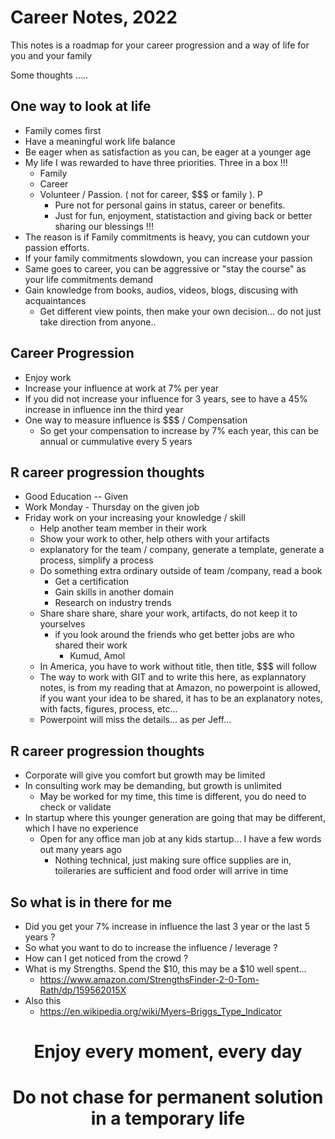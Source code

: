 # Career Notes, 2022

This notes is a roadmap for your career progression and a way of life for you and your family


Some thoughts .....
## One way to look at life
- Family comes first
- Have a meaningful work life balance 
- Be eager when as satisfaction as you can, be eager at a younger age
- My life I was rewarded to have three priorities. Three in a box !!!
  - Family
  - Career
  - Volunteer / Passion. ( not for career, $$$ or family ). P
    - Pure not for personal gains in status, career or benefits. 
    - Just for fun, enjoyment, statistaction and giving back or better sharing our blessings !!!
- The reason is if Family commitments is heavy, you can cutdown your passion efforts.
- If your family commitments slowdown, you can increase your passion
- Same goes to career, you can be aggressive or "stay the course" as your life commitments demand
- Gain knowledge from books, audios, videos, blogs, discusing with acquaintances 
  - Get different view points, then make your own decision... do not just take direction from anyone..

## Career Progression
- Enjoy work
- Increase your influence at work at 7% per year
- If you did not increase your influence for 3 years, see to have a 45% increase in influence inn the third year
- One way to measure influence is $$$ / Compensation
  - So get your compensation to increase by 7% each year, this can be annual or cummulative every 5 years

## R career progression thoughts
- Good Education -- Given
- Work Monday - Thursday on the given job
- Friday work on your increasing your knowledge / skill
  - Help another team member in their work
  - Show your work to other, help others with your artifacts
  - explanatory for the team / company, generate a template, generate a process, simplify a process
  - Do something extra ordinary outside of team /company, read a book
    - Get a certification
    - Gain skills in another domain
    - Research on industry trends
   - Share share share, share your work, artifacts, do not keep it to yourselves
     - if you look around the friends who get better jobs are who shared their work
       - Kumud, Amol
   - In America, you have to work without title, then title, $$$ will follow
   - The way to work with GIT and to write this here, as explannatory notes, is from my reading that at Amazon, no powerpoint is allowed, if you want your idea to be shared, it has to be an explanatory notes, with facts, figures, process, etc... 
   - Powerpoint will miss the details... as per Jeff...

## R career progression thoughts
- Corporate will give you comfort but growth may be limited
- In consulting work may be demanding, but growth is unlimited
  - May be worked for my time, this time is different, you do need to check or validate
- In startup where this younger generation are going that may be different, which I have no experience
  - Open for any office man job at any kids startup... I have a few words out many years ago
    - Nothing technical, just making sure office supplies are in, toileraries are sufficient and food order will arrive in time


## So what is in there for me 
 - Did you get your 7% increase in influence the last 3 year or the last 5 years ?
 - So what you want to do to increase the influence / leverage ?
 - How can I get noticed from the crowd ?
 - What is my Strengths. Spend the $10, this may be a $10 well spent...
   - https://www.amazon.com/StrengthsFinder-2-0-Tom-Rath/dp/159562015X
 - Also this
    - https://en.wikipedia.org/wiki/Myers–Briggs_Type_Indicator

<h1 align="center">
Enjoy every moment, every day
</h1>
<h1 align="center">
Do not chase for permanent solution in a temporary life
</h1>

